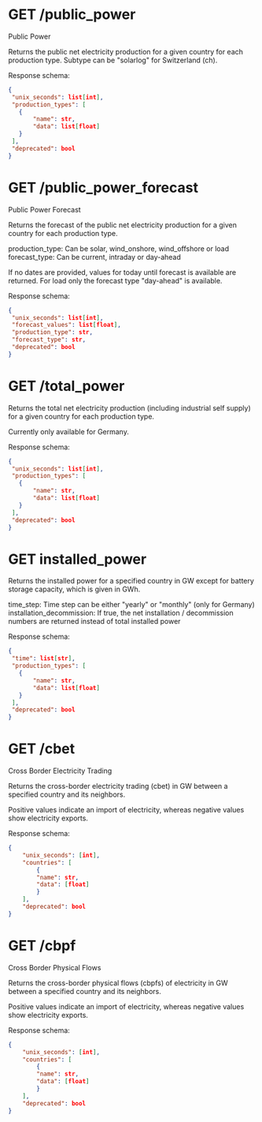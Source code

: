 
# GET /public_power 
Public Power

Returns the public net electricity production for a given country for each production type. Subtype can be "solarlog" for Switzerland (ch).

Response schema:
```json
{
 "unix_seconds": list[int],
 "production_types": [
   {
       "name": str,
       "data": list[float]
   }
 ],
 "deprecated": bool
}
```

# GET /public_power_forecast
Public Power Forecast

Returns the forecast of the public net electricity production for a given country for each production type.

production_type: Can be solar, wind_onshore, wind_offshore or load
forecast_type: Can be current, intraday or day-ahead

If no dates are provided, values for today until forecast is available are returned. For load only the forecast type "day-ahead" is available.

Response schema:
```json
{
 "unix_seconds": list[int],
 "forecast_values": list[float],
 "production_type": str,
 "forecast_type": str,
 "deprecated": bool
}
```

# GET /total_power

Returns the total net electricity production (including industrial self supply) for a given country for each production type.

Currently only available for Germany.

Response schema:
```json
{
 "unix_seconds": list[int],
 "production_types": [
   {
       "name": str,
       "data": list[float]
   }
 ],
 "deprecated": bool
}
```

# GET installed_power

Returns the installed power for a specified country in GW except for battery storage capacity, which is given in GWh.

time_step: Time step can be either "yearly" or "monthly" (only for Germany)
installation_decommission: If true, the net installation / decommission numbers are returned instead of total installed power

Response schema:
```json
{
 "time": list[str],
 "production_types": [
   {
       "name": str,
       "data": list[float]
   }
 ],
 "deprecated": bool
}
```

# GET /cbet

Cross Border Electricity Trading

Returns the cross-border electricity trading (cbet) in GW between a specified country and its neighbors.

Positive values indicate an import of electricity, whereas negative values show electricity exports.

Response schema:
```json
{
    "unix_seconds": [int],
    "countries": [
        {
        "name": str,
        "data": [float]
        }
    ],
    "deprecated": bool
}
```

# GET /cbpf

Cross Border Physical Flows

Returns the cross-border physical flows (cbpfs) of electricity in GW between a specified country and its neighbors.

Positive values indicate an import of electricity, whereas negative values show electricity exports.

Response schema:
```json
{
    "unix_seconds": [int],
    "countries": [
        {
        "name": str,
        "data": [float]
        }
    ],
    "deprecated": bool
}
```